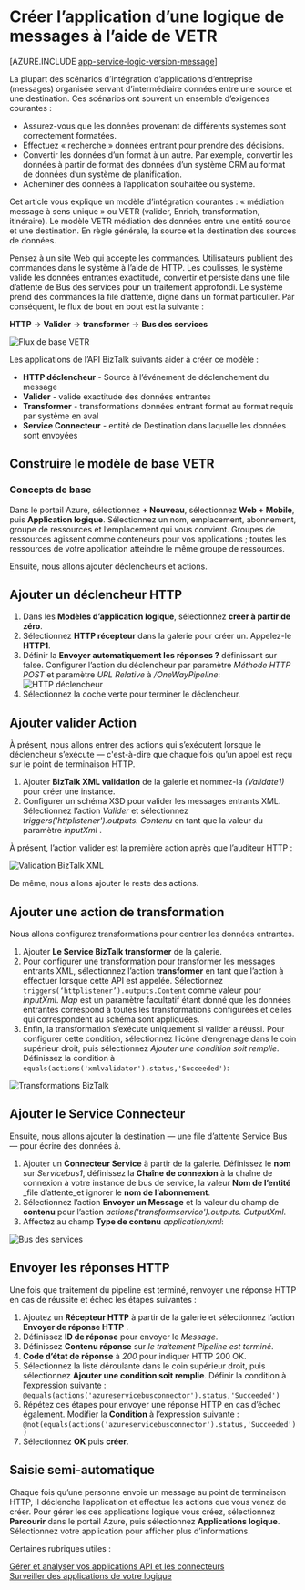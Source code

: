 <properties
   pageTitle="Créer des messages logique d’application à l’aide de VETR dans les applications de logique dans le Service d’application Azure | Microsoft Azure"
   description="Valider, coder et transformer les fonctionnalités de BizTalk XML services"
   services="logic-apps"
   documentationCenter=".net,nodejs,java"
   authors="rajeshramabathiran"
   manager="erikre"
   editor=""/>

<tags
   ms.service="logic-apps"
   ms.devlang="multiple"
   ms.topic="article"
   ms.tgt_pltfrm="na"
   ms.workload="na"
   ms.date="04/20/2016"
   ms.author="rajram"/>


# <a name="create-eai-logic-app-using-vetr"></a>Créer l’application d’une logique de messages à l’aide de VETR

[AZURE.INCLUDE [app-service-logic-version-message](../../includes/app-service-logic-version-message.md)]

La plupart des scénarios d’intégration d’applications d’entreprise (messages) organisée servant d’intermédiaire données entre une source et une destination. Ces scénarios ont souvent un ensemble d’exigences courantes :

- Assurez-vous que les données provenant de différents systèmes sont correctement formatées.
- Effectuez « recherche » données entrant pour prendre des décisions.
- Convertir les données d’un format à un autre. Par exemple, convertir les données à partir de format des données d’un système CRM au format de données d’un système de planification.
- Acheminer des données à l’application souhaitée ou système.

Cet article vous explique un modèle d’intégration courantes : « médiation message à sens unique » ou VETR (valider, Enrich, transformation, itinéraire). Le modèle VETR médiation des données entre une entité source et une destination. En règle générale, la source et la destination des sources de données.

Pensez à un site Web qui accepte les commandes. Utilisateurs publient des commandes dans le système à l’aide de HTTP. Les coulisses, le système valide les données entrantes exactitude, convertir et persiste dans une file d’attente de Bus des services pour un traitement approfondi. Le système prend des commandes la file d’attente, digne dans un format particulier. Par conséquent, le flux de bout en bout est la suivante :

**HTTP** → **Valider** → **transformer** → **Bus des services**

![Flux de base VETR][1]

Les applications de l’API BizTalk suivants aider à créer ce modèle :

* **HTTP déclencheur** - Source à l’événement de déclenchement du message
* **Valider** - valide exactitude des données entrantes
* **Transformer** - transformations données entrant format au format requis par système en aval
* **Service Connecteur** - entité de Destination dans laquelle les données sont envoyées


## <a name="constructing-the-basic-vetr-pattern"></a>Construire le modèle de base VETR
### <a name="the-basics"></a>Concepts de base

Dans le portail Azure, sélectionnez **+ Nouveau**, sélectionnez **Web + Mobile**, puis **Application logique**. Sélectionnez un nom, emplacement, abonnement, groupe de ressources et l’emplacement qui vous convient. Groupes de ressources agissent comme conteneurs pour vos applications ; toutes les ressources de votre application atteindre le même groupe de ressources.

Ensuite, nous allons ajouter déclencheurs et actions.


## <a name="add-http-trigger"></a>Ajouter un déclencheur HTTP
1. Dans les **Modèles d’application logique**, sélectionnez **créer à partir de zéro**.
1. Sélectionnez **HTTP récepteur** dans la galerie pour créer un. Appelez-le **HTTP1**.
2. Définir la **Envoyer automatiquement les réponses ?** définissant sur false. Configurer l’action du déclencheur par paramètre _Méthode HTTP_ _POST_ et paramètre _URL Relative_ à _/OneWayPipeline_:  
    ![HTTP déclencheur][2]
3. Sélectionnez la coche verte pour terminer le déclencheur.

## <a name="add-validate-action"></a>Ajouter valider Action

À présent, nous allons entrer des actions qui s’exécutent lorsque le déclencheur s’exécute — c'est-à-dire que chaque fois qu’un appel est reçu sur le point de terminaison HTTP.

1. Ajouter **BizTalk XML validation** de la galerie et nommez-la _(Validate1)_ pour créer une instance.
2. Configurer un schéma XSD pour valider les messages entrants XML. Sélectionnez l’action _Valider_ et sélectionnez _triggers('httplistener').outputs. Contenu_ en tant que la valeur du paramètre _inputXml_ .

À présent, l’action valider est la première action après que l’auditeur HTTP : 

![Validation BizTalk XML][3]

De même, nous allons ajouter le reste des actions. 

## <a name="add-transform-action"></a>Ajouter une action de transformation
Nous allons configurez transformations pour centrer les données entrantes.

1. Ajouter **Le Service BizTalk transformer** de la galerie.
2. Pour configurer une transformation pour transformer les messages entrants XML, sélectionnez l’action **transformer** en tant que l’action à effectuer lorsque cette API est appelée. Sélectionnez ```triggers(‘httplistener’).outputs.Content``` comme valeur pour _inputXml_. *Map* est un paramètre facultatif étant donné que les données entrantes correspond à toutes les transformations configurées et celles qui correspondent au schéma sont appliquées.
3. Enfin, la transformation s’exécute uniquement si valider a réussi. Pour configurer cette condition, sélectionnez l’icône d’engrenage dans le coin supérieur droit, puis sélectionnez _Ajouter une condition soit remplie_. Définissez la condition à ```equals(actions('xmlvalidator').status,'Succeeded')```:  

![Transformations BizTalk][4]


## <a name="add-service-bus-connector"></a>Ajouter le Service Connecteur
Ensuite, nous allons ajouter la destination — une file d’attente Service Bus — pour écrire des données à.

1. Ajouter un **Connecteur Service** à partir de la galerie. Définissez le **nom** sur _Servicebus1_, définissez la **Chaîne de connexion** à la chaîne de connexion à votre instance de bus de service, la valeur **Nom de l’entité** _file d’attente_et ignorer le **nom de l’abonnement**.
2. Sélectionnez l’action **Envoyer un Message** et la valeur du champ de **contenu** pour l’action _actions('transformservice').outputs. OutputXml_.
3. Affectez au champ **Type de contenu** *application/xml*:  

![Bus des services][5]


## <a name="send-http-response"></a>Envoyer les réponses HTTP
Une fois que traitement du pipeline est terminé, renvoyer une réponse HTTP en cas de réussite et échec les étapes suivantes :

1. Ajoutez un **Récepteur HTTP** à partir de la galerie et sélectionnez l’action **Envoyer de réponse HTTP** .
2. Définissez **ID de réponse** pour envoyer le *Message*.
2. Définissez **Contenu réponse** sur *le traitement Pipeline est terminé*.
3. **Code d’état de réponse** à *200* pour indiquer HTTP 200 OK.
4. Sélectionnez la liste déroulante dans le coin supérieur droit, puis sélectionnez **Ajouter une condition soit remplie**.  Définir la condition à l’expression suivante :  
    ```@equals(actions('azureservicebusconnector').status,'Succeeded')```  <br/>
5. Répétez ces étapes pour envoyer une réponse HTTP en cas d’échec également. Modifier la **Condition** à l’expression suivante :  
```@not(equals(actions('azureservicebusconnector').status,'Succeeded'))``` <br/>
6. Sélectionnez **OK** puis **créer**.



## <a name="completion"></a>Saisie semi-automatique
Chaque fois qu’une personne envoie un message au point de terminaison HTTP, il déclenche l’application et effectue les actions que vous venez de créer. Pour gérer les ces applications logique vous créez, sélectionnez **Parcourir** dans le portail Azure, puis sélectionnez **Applications logique**. Sélectionnez votre application pour afficher plus d’informations.

Certaines rubriques utiles :

[Gérer et analyser vos applications API et les connecteurs](app-service-logic-monitor-your-connectors.md)  <br/>
[Surveiller des applications de votre logique](app-service-logic-monitor-your-logic-apps.md)

<!--image references -->
[1]: ./media/app-service-logic-create-EAI-logic-app-using-VETR/BasicVETR.PNG
[2]: ./media/app-service-logic-create-EAI-logic-app-using-VETR/HTTPListener.PNG
[3]: ./media/app-service-logic-create-EAI-logic-app-using-VETR/BizTalkXMLValidator.PNG
[4]: ./media/app-service-logic-create-EAI-logic-app-using-VETR/BizTalkTransforms.PNG
[5]: ./media/app-service-logic-create-EAI-logic-app-using-VETR/AzureServiceBus.PNG
